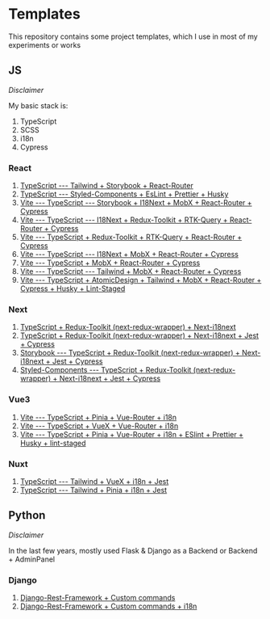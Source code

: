# Templates
This repository contains some project templates, which I use in most of my experiments or works

## JS

*Disclaimer*

My basic stack is:
1. TypeScript
2. SCSS
3. i18n
4. Cypress

### React
1. [TypeScript --- Tailwind + Storybook + React-Router](https://github.com/OneEyed1366/templates/tree/react-tailwind-storybook-router)
2. [TypeScript --- Styled-Components + EsLint + Prettier + Husky](https://github.com/OneEyed1366/react-ts-styled_components-husky--template)
3. [Vite --- TypeScript --- Storybook + I18Next + MobX + React-Router + Cypress](https://github.com/OneEyed1366/templates/tree/vite-react-typescript-storybook-i18n-mobx-router-cypress)
4. [Vite --- TypeScript --- I18Next + Redux-Toolkit + RTK-Query + React-Router + Cypress](https://github.com/OneEyed1366/templates/tree/vite-react-typescript-i18n-redux_toolkit-router-cypress)
5. [Vite --- TypeScript + Redux-Toolkit + RTK-Query + React-Router + Cypress](https://github.com/OneEyed1366/templates/tree/vite-react-typescript-redux_toolkit-router-cypress)
6. [Vite --- TypeScript --- I18Next + MobX + React-Router + Cypress](https://github.com/OneEyed1366/templates/tree/vite-react-typescript-i18n-mobx-router-cypress)
7. [Vite --- TypeScript + MobX + React-Router + Cypress](https://github.com/OneEyed1366/templates/tree/vite-react-typescript-mobx-router-cypress)
8. [Vite --- TypeScript --- Tailwind + MobX + React-Router + Cypress](https://github.com/OneEyed1366/templates/tree/vite-react-typescript-tailwind-mobx-router-cypress)
9. [Vite --- TypeScript + AtomicDesign + Tailwind + MobX + React-Router + Cypress + Husky + Lint-Staged](https://github.com/OneEyed1366/templates/tree/vite-react-typescript-atomic_design-tailwind-router-cypress)

### Next
1. [TypeScript + Redux-Toolkit (next-redux-wrapper) + Next-i18next](https://github.com/OneEyed1366/templates/tree/next-typescript-redux_toolkit-i18next)
2. [TypeScript + Redux-Toolkit (next-redux-wrapper) + Next-i18next + Jest + Cypress](https://github.com/OneEyed1366/templates/tree/next-typescript-redux_toolkit-i18next-jest-cypress)
3. [Storybook --- TypeScript + Redux-Toolkit (next-redux-wrapper) + Next-i18next + Jest + Cypress](https://github.com/OneEyed1366/templates/tree/next-typescript-storybook-redux_toolkit-i18n-jest-cypress)
4. [Styled-Components --- TypeScript + Redux-Toolkit (next-redux-wrapper) + Next-i18next + Jest + Cypress](https://github.com/OneEyed1366/templates/tree/next-typescript-styled_components-redux_toolkit-i18next-jest-cypress)

### Vue3
1. [Vite --- TypeScript + Pinia + Vue-Router + i18n](https://github.com/OneEyed1366/vite_vue3-typescript-pinia-router-i18n.git)
2. [Vite --- TypeScript + VueX + Vue-Router + i18n](https://github.com/OneEyed1366/template_vite-vue3-typescipt-vuex-i18n.git)
3. [Vite --- TypeScript + Pinia + Vue-Router + i18n + ESlint + Prettier + Husky + lint-staged](https://github.com/OneEyed1366/vite-vue3-ts-pinia-router-i18n-eslint-prettier-husky_lint-staged.git)

### Nuxt
1. [TypeScript --- Tailwind + VueX + i18n + Jest](https://github.com/OneEyed1366/nuxt-tailwind-vuex-i18n-jest.git)
2. [TypeScript --- Tailwind + Pinia + i18n + Jest](https://github.com/OneEyed1366/nuxt-tailwind-pinia-i18n.git)

## Python

*Disclaimer*

In the last few years, mostly used Flask & Django as a Backend or Backend + AdminPanel

### Django
1. [Django-Rest-Framework + Custom commands](https://github.com/OneEyed1366/templates/tree/drf-custom_commands)
2. [Django-Rest-Framework + Custom commands + i18n](https://github.com/OneEyed1366/templates/tree/drf-custom_commands-i18n)
